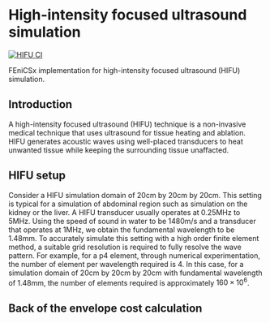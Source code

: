 # High-intensity focused ultrasound simulation

[![HIFU CI](https://github.com/adeebkor/hifu-simulation/actions/workflows/python-app.yml/badge.svg)](https://github.com/adeebkor/hifu-simulation/actions/workflows/python-app.yml)

FEniCSx implementation for high-intensity focused ultrasound (HIFU) simulation. 

## Introduction

A high-intensity focused ultrasound (HIFU) technique is a non-invasive medical 
technique that uses ultrasound for tissue heating and ablation.
HIFU generates acoustic waves using well-placed transducers to heat 
unwanted tissue while keeping the surrounding tissue unaffacted.

## HIFU setup

Consider a HIFU simulation domain of 20cm by 20cm by 20cm. This setting is
typical for a simulation of abdominal region such as simulation on the kidney 
or the liver. A HIFU transducer usually operates at 0.25MHz to 5MHz. Using the
speed of sound in water to be 1480m/s and a transducer that operates at 1MHz,
we obtain the fundamental wavelength to be 1.48mm. To accurately simulate this
setting with a high order finite element method, a suitable grid resolution
is required to fully resolve the wave pattern. For example, for a p4 element, 
through numerical experimentation, the number of element per wavelength
required is 4. In this case, for a simulation domain of 20cm by 20cm by 20cm
with fundamental wavelength of 1.48mm, the number of elements required is
approximately $160 \times 10^{6}$. 

## Back of the envelope cost calculation